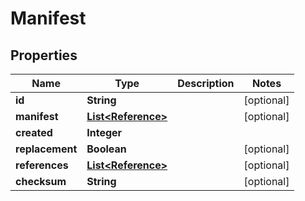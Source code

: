 

# Manifest


## Properties

| Name | Type | Description | Notes |
|------------ | ------------- | ------------- | -------------|
|**id** | **String** |  |  [optional] |
|**manifest** | [**List&lt;Reference&gt;**](Reference.md) |  |  [optional] |
|**created** | **Integer** |  |  |
|**replacement** | **Boolean** |  |  [optional] |
|**references** | [**List&lt;Reference&gt;**](Reference.md) |  |  [optional] |
|**checksum** | **String** |  |  [optional] |



